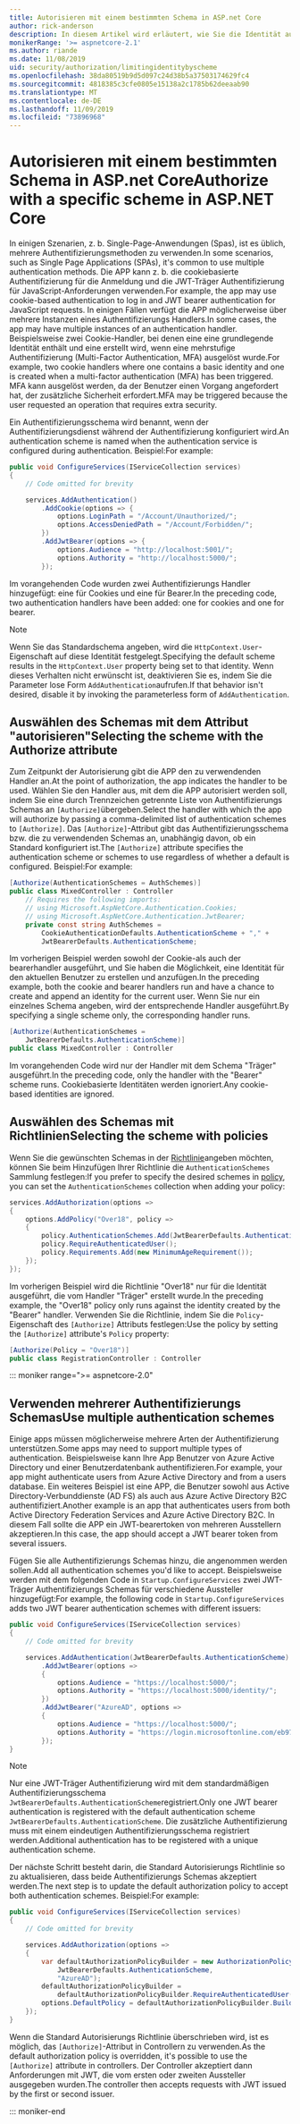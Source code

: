 ```yaml
---
title: Autorisieren mit einem bestimmten Schema in ASP.net Core
author: rick-anderson
description: In diesem Artikel wird erläutert, wie Sie die Identität auf ein bestimmtes Schema beschränken, wenn Sie mit mehreren Authentifizierungsmethoden arbeiten.
monikerRange: '>= aspnetcore-2.1'
ms.author: riande
ms.date: 11/08/2019
uid: security/authorization/limitingidentitybyscheme
ms.openlocfilehash: 38da80519b9d5d097c24d38b5a37503174629fc4
ms.sourcegitcommit: 4818385c3cfe0805e15138a2c1785b62deeaab90
ms.translationtype: MT
ms.contentlocale: de-DE
ms.lasthandoff: 11/09/2019
ms.locfileid: "73896968"
---
```

# <a name="authorize-with-a-specific-scheme-in-aspnet-core"></a><span data-ttu-id="4aa2e-103">Autorisieren mit einem bestimmten Schema in ASP.net Core</span><span class="sxs-lookup"><span data-stu-id="4aa2e-103">Authorize with a specific scheme in ASP.NET Core</span></span>

<span data-ttu-id="4aa2e-104">In einigen Szenarien, z. b. Single-Page-Anwendungen (Spas), ist es üblich, mehrere Authentifizierungsmethoden zu verwenden.</span><span class="sxs-lookup"><span data-stu-id="4aa2e-104">In some scenarios, such as Single Page Applications (SPAs), it's common to use multiple authentication methods.</span></span> <span data-ttu-id="4aa2e-105">Die APP kann z. b. die cookiebasierte Authentifizierung für die Anmeldung und die JWT-Träger Authentifizierung für JavaScript-Anforderungen verwenden.</span><span class="sxs-lookup"><span data-stu-id="4aa2e-105">For example, the app may use cookie-based authentication to log in and JWT bearer authentication for JavaScript requests.</span></span> <span data-ttu-id="4aa2e-106">In einigen Fällen verfügt die APP möglicherweise über mehrere Instanzen eines Authentifizierungs Handlers.</span><span class="sxs-lookup"><span data-stu-id="4aa2e-106">In some cases, the app may have multiple instances of an authentication handler.</span></span> <span data-ttu-id="4aa2e-107">Beispielsweise zwei Cookie-Handler, bei denen eine eine grundlegende Identität enthält und eine erstellt wird, wenn eine mehrstufige Authentifizierung (Multi-Factor Authentication, MFA) ausgelöst wurde.</span><span class="sxs-lookup"><span data-stu-id="4aa2e-107">For example, two cookie handlers where one contains a basic identity and one is created when a multi-factor authentication (MFA) has been triggered.</span></span> <span data-ttu-id="4aa2e-108">MFA kann ausgelöst werden, da der Benutzer einen Vorgang angefordert hat, der zusätzliche Sicherheit erfordert.</span><span class="sxs-lookup"><span data-stu-id="4aa2e-108">MFA may be triggered because the user requested an operation that requires extra security.</span></span>

<span data-ttu-id="4aa2e-109">Ein Authentifizierungsschema wird benannt, wenn der Authentifizierungsdienst während der Authentifizierung konfiguriert wird.</span><span class="sxs-lookup"><span data-stu-id="4aa2e-109">An authentication scheme is named when the authentication service is configured during authentication.</span></span> <span data-ttu-id="4aa2e-110">Beispiel:</span><span class="sxs-lookup"><span data-stu-id="4aa2e-110">For example:</span></span>

```csharp
public void ConfigureServices(IServiceCollection services)
{
    // Code omitted for brevity

    services.AddAuthentication()
        .AddCookie(options => {
            options.LoginPath = "/Account/Unauthorized/";
            options.AccessDeniedPath = "/Account/Forbidden/";
        })
        .AddJwtBearer(options => {
            options.Audience = "http://localhost:5001/";
            options.Authority = "http://localhost:5000/";
        });
```

<span data-ttu-id="4aa2e-111">Im vorangehenden Code wurden zwei Authentifizierungs Handler hinzugefügt: eine für Cookies und eine für Bearer.</span><span class="sxs-lookup"><span data-stu-id="4aa2e-111">In the preceding code, two authentication handlers have been added: one for cookies and one for bearer.</span></span>

>[!NOTE]
><span data-ttu-id="4aa2e-112">Wenn Sie das Standardschema angeben, wird die `HttpContext.User`-Eigenschaft auf diese Identität festgelegt.</span><span class="sxs-lookup"><span data-stu-id="4aa2e-112">Specifying the default scheme results in the `HttpContext.User` property being set to that identity.</span></span> <span data-ttu-id="4aa2e-113">Wenn dieses Verhalten nicht erwünscht ist, deaktivieren Sie es, indem Sie die Parameter lose Form `AddAuthentication`aufrufen.</span><span class="sxs-lookup"><span data-stu-id="4aa2e-113">If that behavior isn't desired, disable it by invoking the parameterless form of `AddAuthentication`.</span></span>

## <a name="selecting-the-scheme-with-the-authorize-attribute"></a><span data-ttu-id="4aa2e-114">Auswählen des Schemas mit dem Attribut "autorisieren"</span><span class="sxs-lookup"><span data-stu-id="4aa2e-114">Selecting the scheme with the Authorize attribute</span></span>

<span data-ttu-id="4aa2e-115">Zum Zeitpunkt der Autorisierung gibt die APP den zu verwendenden Handler an.</span><span class="sxs-lookup"><span data-stu-id="4aa2e-115">At the point of authorization, the app indicates the handler to be used.</span></span> <span data-ttu-id="4aa2e-116">Wählen Sie den Handler aus, mit dem die APP autorisiert werden soll, indem Sie eine durch Trennzeichen getrennte Liste von Authentifizierungs Schemas an `[Authorize]`übergeben.</span><span class="sxs-lookup"><span data-stu-id="4aa2e-116">Select the handler with which the app will authorize by passing a comma-delimited list of authentication schemes to `[Authorize]`.</span></span> <span data-ttu-id="4aa2e-117">Das `[Authorize]`-Attribut gibt das Authentifizierungsschema bzw. die zu verwendenden Schemas an, unabhängig davon, ob ein Standard konfiguriert ist.</span><span class="sxs-lookup"><span data-stu-id="4aa2e-117">The `[Authorize]` attribute specifies the authentication scheme or schemes to use regardless of whether a default is configured.</span></span> <span data-ttu-id="4aa2e-118">Beispiel:</span><span class="sxs-lookup"><span data-stu-id="4aa2e-118">For example:</span></span>

```csharp
[Authorize(AuthenticationSchemes = AuthSchemes)]
public class MixedController : Controller
    // Requires the following imports:
    // using Microsoft.AspNetCore.Authentication.Cookies;
    // using Microsoft.AspNetCore.Authentication.JwtBearer;
    private const string AuthSchemes =
        CookieAuthenticationDefaults.AuthenticationScheme + "," +
        JwtBearerDefaults.AuthenticationScheme;
```

<span data-ttu-id="4aa2e-119">Im vorherigen Beispiel werden sowohl der Cookie-als auch der bearerhandler ausgeführt, und Sie haben die Möglichkeit, eine Identität für den aktuellen Benutzer zu erstellen und anzufügen.</span><span class="sxs-lookup"><span data-stu-id="4aa2e-119">In the preceding example, both the cookie and bearer handlers run and have a chance to create and append an identity for the current user.</span></span> <span data-ttu-id="4aa2e-120">Wenn Sie nur ein einzelnes Schema angeben, wird der entsprechende Handler ausgeführt.</span><span class="sxs-lookup"><span data-stu-id="4aa2e-120">By specifying a single scheme only, the corresponding handler runs.</span></span>

```csharp
[Authorize(AuthenticationSchemes = 
    JwtBearerDefaults.AuthenticationScheme)]
public class MixedController : Controller
```

<span data-ttu-id="4aa2e-121">Im vorangehenden Code wird nur der Handler mit dem Schema "Träger" ausgeführt.</span><span class="sxs-lookup"><span data-stu-id="4aa2e-121">In the preceding code, only the handler with the "Bearer" scheme runs.</span></span> <span data-ttu-id="4aa2e-122">Cookiebasierte Identitäten werden ignoriert.</span><span class="sxs-lookup"><span data-stu-id="4aa2e-122">Any cookie-based identities are ignored.</span></span>

## <a name="selecting-the-scheme-with-policies"></a><span data-ttu-id="4aa2e-123">Auswählen des Schemas mit Richtlinien</span><span class="sxs-lookup"><span data-stu-id="4aa2e-123">Selecting the scheme with policies</span></span>

<span data-ttu-id="4aa2e-124">Wenn Sie die gewünschten Schemas in der [Richtlinie](xref:security/authorization/policies)angeben möchten, können Sie beim Hinzufügen Ihrer Richtlinie die `AuthenticationSchemes` Sammlung festlegen:</span><span class="sxs-lookup"><span data-stu-id="4aa2e-124">If you prefer to specify the desired schemes in [policy](xref:security/authorization/policies), you can set the `AuthenticationSchemes` collection when adding your policy:</span></span>

```csharp
services.AddAuthorization(options =>
{
    options.AddPolicy("Over18", policy =>
    {
        policy.AuthenticationSchemes.Add(JwtBearerDefaults.AuthenticationScheme);
        policy.RequireAuthenticatedUser();
        policy.Requirements.Add(new MinimumAgeRequirement());
    });
});
```

<span data-ttu-id="4aa2e-125">Im vorherigen Beispiel wird die Richtlinie "Over18" nur für die Identität ausgeführt, die vom Handler "Träger" erstellt wurde.</span><span class="sxs-lookup"><span data-stu-id="4aa2e-125">In the preceding example, the "Over18" policy only runs against the identity created by the "Bearer" handler.</span></span> <span data-ttu-id="4aa2e-126">Verwenden Sie die Richtlinie, indem Sie die `Policy`-Eigenschaft des `[Authorize]` Attributs festlegen:</span><span class="sxs-lookup"><span data-stu-id="4aa2e-126">Use the policy by setting the `[Authorize]` attribute's `Policy` property:</span></span>

```csharp
[Authorize(Policy = "Over18")]
public class RegistrationController : Controller
```

::: moniker range=">= aspnetcore-2.0"

## <a name="use-multiple-authentication-schemes"></a><span data-ttu-id="4aa2e-127">Verwenden mehrerer Authentifizierungs Schemas</span><span class="sxs-lookup"><span data-stu-id="4aa2e-127">Use multiple authentication schemes</span></span>

<span data-ttu-id="4aa2e-128">Einige apps müssen möglicherweise mehrere Arten der Authentifizierung unterstützen.</span><span class="sxs-lookup"><span data-stu-id="4aa2e-128">Some apps may need to support multiple types of authentication.</span></span> <span data-ttu-id="4aa2e-129">Beispielsweise kann Ihre App Benutzer von Azure Active Directory und einer Benutzerdatenbank authentifizieren.</span><span class="sxs-lookup"><span data-stu-id="4aa2e-129">For example, your app might authenticate users from Azure Active Directory and from a users database.</span></span> <span data-ttu-id="4aa2e-130">Ein weiteres Beispiel ist eine APP, die Benutzer sowohl aus Active Directory-Verbunddienste (AD FS) als auch aus Azure Active Directory B2C authentifiziert.</span><span class="sxs-lookup"><span data-stu-id="4aa2e-130">Another example is an app that authenticates users from both Active Directory Federation Services and Azure Active Directory B2C.</span></span> <span data-ttu-id="4aa2e-131">In diesem Fall sollte die APP ein JWT-bearertoken von mehreren Ausstellern akzeptieren.</span><span class="sxs-lookup"><span data-stu-id="4aa2e-131">In this case, the app should accept a JWT bearer token from several issuers.</span></span>

<span data-ttu-id="4aa2e-132">Fügen Sie alle Authentifizierungs Schemas hinzu, die angenommen werden sollen.</span><span class="sxs-lookup"><span data-stu-id="4aa2e-132">Add all authentication schemes you'd like to accept.</span></span> <span data-ttu-id="4aa2e-133">Beispielsweise werden mit dem folgenden Code in `Startup.ConfigureServices` zwei JWT-Träger Authentifizierungs Schemas für verschiedene Aussteller hinzugefügt:</span><span class="sxs-lookup"><span data-stu-id="4aa2e-133">For example, the following code in `Startup.ConfigureServices` adds two JWT bearer authentication schemes with different issuers:</span></span>

```csharp
public void ConfigureServices(IServiceCollection services)
{
    // Code omitted for brevity

    services.AddAuthentication(JwtBearerDefaults.AuthenticationScheme)
        .AddJwtBearer(options =>
        {
            options.Audience = "https://localhost:5000/";
            options.Authority = "https://localhost:5000/identity/";
        })
        .AddJwtBearer("AzureAD", options =>
        {
            options.Audience = "https://localhost:5000/";
            options.Authority = "https://login.microsoftonline.com/eb971100-6f99-4bdc-8611-1bc8edd7f436/";
        });
}
```

> [!NOTE]
> <span data-ttu-id="4aa2e-134">Nur eine JWT-Träger Authentifizierung wird mit dem standardmäßigen Authentifizierungsschema `JwtBearerDefaults.AuthenticationScheme`registriert.</span><span class="sxs-lookup"><span data-stu-id="4aa2e-134">Only one JWT bearer authentication is registered with the default authentication scheme `JwtBearerDefaults.AuthenticationScheme`.</span></span> <span data-ttu-id="4aa2e-135">Die zusätzliche Authentifizierung muss mit einem eindeutigen Authentifizierungsschema registriert werden.</span><span class="sxs-lookup"><span data-stu-id="4aa2e-135">Additional authentication has to be registered with a unique authentication scheme.</span></span>

<span data-ttu-id="4aa2e-136">Der nächste Schritt besteht darin, die Standard Autorisierungs Richtlinie so zu aktualisieren, dass beide Authentifizierungs Schemas akzeptiert werden.</span><span class="sxs-lookup"><span data-stu-id="4aa2e-136">The next step is to update the default authorization policy to accept both authentication schemes.</span></span> <span data-ttu-id="4aa2e-137">Beispiel:</span><span class="sxs-lookup"><span data-stu-id="4aa2e-137">For example:</span></span>

```csharp
public void ConfigureServices(IServiceCollection services)
{
    // Code omitted for brevity

    services.AddAuthorization(options =>
    {
        var defaultAuthorizationPolicyBuilder = new AuthorizationPolicyBuilder(
            JwtBearerDefaults.AuthenticationScheme,
            "AzureAD");
        defaultAuthorizationPolicyBuilder = 
            defaultAuthorizationPolicyBuilder.RequireAuthenticatedUser();
        options.DefaultPolicy = defaultAuthorizationPolicyBuilder.Build();
    });
}
```

<span data-ttu-id="4aa2e-138">Wenn die Standard Autorisierungs Richtlinie überschrieben wird, ist es möglich, das `[Authorize]`-Attribut in Controllern zu verwenden.</span><span class="sxs-lookup"><span data-stu-id="4aa2e-138">As the default authorization policy is overridden, it's possible to use the `[Authorize]` attribute in controllers.</span></span> <span data-ttu-id="4aa2e-139">Der Controller akzeptiert dann Anforderungen mit JWT, die vom ersten oder zweiten Aussteller ausgegeben wurden.</span><span class="sxs-lookup"><span data-stu-id="4aa2e-139">The controller then accepts requests with JWT issued by the first or second issuer.</span></span>

::: moniker-end

